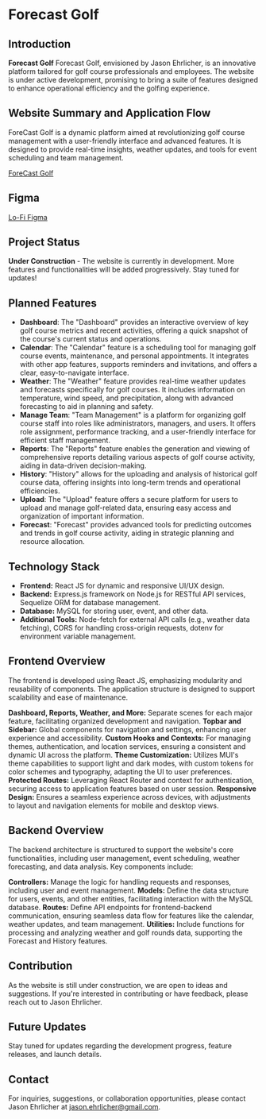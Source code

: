
# Forecast Golf 

## Introduction
**Forecast Golf** Forecast Golf, envisioned by Jason Ehrlicher, is an innovative platform tailored for golf course professionals and employees. The website is under active development, promising to bring a suite of features designed to enhance operational efficiency and the golfing experience.

## Website Summary and Application Flow

ForeCast Golf is a dynamic platform aimed at revolutionizing golf course management with a user-friendly interface and advanced features. It is designed to provide real-time insights, weather updates, and tools for event scheduling and team management.

[ForeCast Golf](https://docs.google.com/document/d/1EcNyStuKZMT6oxdce0QkIrljRRvrvcrXnfQdPf7P0r8/edit?usp=sharing)

## Figma
[Lo-Fi Figma](https://www.figma.com/file/FGMenTFkTijGt2Roxo0Ycj/Untitled?type=design&node-id=0%3A1&mode=design&t=6JYsDUN32u71WAn0-1)

## Project Status
**Under Construction** - The website is currently in development. More features and functionalities will be added progressively. Stay tuned for updates!

## Planned Features
- **Dashboard**: The "Dashboard" provides an interactive overview of key golf course metrics and recent activities, offering a quick snapshot of the course's current status and operations.
- **Calendar**: The "Calendar" feature is a scheduling tool for managing golf course events, maintenance, and personal appointments. It integrates with other app features, supports reminders and invitations, and offers a clear, easy-to-navigate interface.
- **Weather**: The "Weather" feature provides real-time weather updates and forecasts specifically for golf courses. It includes information on temperature, wind speed, and precipitation, along with advanced forecasting to aid in planning and safety.
- **Manage Team**: "Team Management" is a platform for organizing golf course staff into roles like administrators, managers, and users. It offers role assignment, performance tracking, and a user-friendly interface for efficient staff management.
- **Reports**: The "Reports" feature enables the generation and viewing of comprehensive reports detailing various aspects of golf course activity, aiding in data-driven decision-making.
- **History**: "History" allows for the uploading and analysis of historical golf course data, offering insights into long-term trends and operational efficiencies.
- **Upload**: The "Upload" feature offers a secure platform for users to upload and manage golf-related data, ensuring easy access and organization of important information.
- **Forecast**: "Forecast" provides advanced tools for predicting outcomes and trends in golf course activity, aiding in strategic planning and resource allocation.


## Technology Stack 
- **Frontend:** React JS for dynamic and responsive UI/UX design.
- **Backend:** Express.js framework on Node.js for RESTful API services, Sequelize ORM for database management.
- **Database:** MySQL for storing user, event, and other data.
- **Additional Tools:** Node-fetch for external API calls (e.g., weather data fetching), CORS for handling cross-origin requests, dotenv for environment variable management.

## Frontend Overview
The frontend is developed using React JS, emphasizing modularity and reusability of components. The application structure is designed to support scalability and ease of maintenance.

**Dashboard, Reports, Weather, and More:** Separate scenes for each major feature, facilitating organized development and navigation.
**Topbar and Sidebar:** Global components for navigation and settings, enhancing user experience and accessibility.
**Custom Hooks and Contexts:** For managing themes, authentication, and location services, ensuring a consistent and dynamic UI across the platform.
**Theme Customization:** Utilizes MUI's theme capabilities to support light and dark modes, with custom tokens for color schemes and typography, adapting the UI to user preferences.
**Protected Routes:** Leveraging React Router and context for authentication, securing access to application features based on user session.
**Responsive Design:** Ensures a seamless experience across devices, with adjustments to layout and navigation elements for mobile and desktop views.


## Backend Overview
The backend architecture is structured to support the website's core functionalities, including user management, event scheduling, weather forecasting, and data analysis. Key components include:

**Controllers:** Manage the logic for handling requests and responses, including user and event management.
**Models:** Define the data structure for users, events, and other entities, facilitating interaction with the MySQL database.
**Routes:** Define API endpoints for frontend-backend communication, ensuring seamless data flow for features like the calendar, weather updates, and team management.
**Utilities:** Include functions for processing and analyzing weather and golf rounds data, supporting the Forecast and History features.

## Contribution
As the website is still under construction, we are open to ideas and suggestions. If you're interested in contributing or have feedback, please reach out to Jason Ehrlicher.

## Future Updates
Stay tuned for updates regarding the development progress, feature releases, and launch details.

## Contact
For inquiries, suggestions, or collaboration opportunities, please contact Jason Ehrlicher at [jason.ehrlicher@gmail.com](mailto:jason.ehrlicher@gmail.com).
